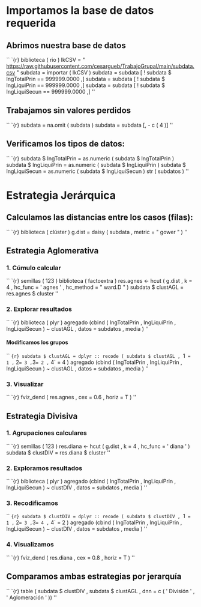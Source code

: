 #  Importamos la base de datos requerida

##  Abrimos nuestra base de datos

`` `{r}
biblioteca ( rio )
lkCSV = " https://raw.githubusercontent.com/cesargueb/TrabajoGrupal/main/subdata.csv "
subdata = importar ( lkCSV )
subdata = subdata [ ! subdata $ IngTotalPrin == 999999.0000 ,]
subdata = subdata [ ! subdata $ IngLiquiPrin == 999999.0000 ,]
subdata = subdata [ ! subdata $ IngLiquiSecun == 999999.0000 ,]
''

##  Trabajamos sin valores perdidos

`` `{r}
subdata = na.omit ( subdata )
subdata = subdata [, - c ( 4 )]
''

##  Verificamos los tipos de datos:

`` `{r}
subdata $ IngTotalPrin = as.numeric ( subdata $ IngTotalPrin )
subdata $ IngLiquiPrin = as.numeric ( subdata $ IngLiquiPrin )
subdata $ IngLiquiSecun = as.numeric ( subdata $ IngLiquiSecun )
str ( subdatos )
''

#  Estrategia Jerárquica

##  Calculamos las distancias entre los casos (filas):

`` `{r}
biblioteca ( clúster )
g.dist = daisy ( subdata , metric  =  " gower " )
''

##  Estrategia Aglomerativa

###  1. Cúmulo calcular

`` `{r}
semillas ( 123 )
biblioteca ( factoextra )
res.agnes <- hcut ( g.dist , k = 4 , hc_func = ' agnes ' , hc_method = " ward.D " )
subdata $ clustAGL = res.agnes $ cluster
''

###  2. Explorar resultados

`` `{r}
biblioteca ( plyr )
agregado (cbind ( IngTotalPrin , IngLiquiPrin , IngLiquiSecun ) ~ clustAGL , datos = subdatos , media )
''


####  Modificamos los grupos

`` `{r}
subdata $ clustAGL = dplyr :: recode ( subdata $ clustAGL , `1`  =  1 , ` 2` = 3 , `3` = 2 , ` 4` = 4 )
agregado (cbind ( IngTotalPrin , IngLiquiPrin , IngLiquiSecun ) ~ clustAGL , datos = subdatos , media )
''


###  3. Visualizar

`` `{r}
fviz_dend ( res.agnes , cex  =  0.6 , horiz  =  T )
''

##  Estrategia Divisiva

###  1. Agrupaciones calculares

`` `{r}
semillas ( 123 )
res.diana <- hcut ( g.dist , k = 4 , hc_func  =  ' diana ' )
subdata $ clustDIV = res.diana $ cluster
''

###  2. Exploramos resultados

`` `{r}
biblioteca ( plyr )
agregado (cbind ( IngTotalPrin , IngLiquiPrin , IngLiquiSecun ) ~ clustDIV , datos = subdatos , media )
''

###  3. Recodificamos

`` `{r}
subdata $ clustDIV = dplyr :: recode ( subdata $ clustDIV , `1`  =  1 , ` 2` = 3 , `3` = 4 , ` 4` = 2 )
agregado (cbind ( IngTotalPrin , IngLiquiPrin , IngLiquiSecun ) ~ clustDIV , datos = subdatos , media )
''


###  4. Visualizamos

`` `{r}
fviz_dend ( res.diana , cex  =  0.8 , horiz  =  T )
''



##  Comparamos ambas estrategias por jerarquía

`` `{r}
table ( subdata $ clustDIV , subdata $ clustAGL , dnn  = c ( ' División ' , ' Aglomeración ' ))
''
